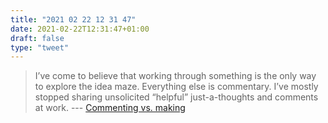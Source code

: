 ```yaml
---
title: "2021 02 22 12 31 47"
date: 2021-02-22T12:31:47+01:00
draft: false
type: "tweet"
---
```

> I’ve come to believe that working through something is the only way to explore the idea maze. Everything else is commentary. I’ve mostly stopped sharing unsolicited “helpful” just-a-thoughts and comments at work. --- [Commenting vs. making](https://chiefofstuff.substack.com/p/commenting-vs-making)
